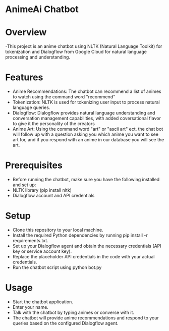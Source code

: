 # AnimeAi Chatbot

# Overview
 -This project is an anime chatbot using NLTK (Natural Language Toolkit) for tokenization and Dialogflow from Google Cloud for natural language processing and understanding.

# Features
- Anime Recommendations: The chatbot can recommend a list of animes to watch using the command word "recommend"
- Tokenization: NLTK is used for tokenizing user input to process natural language queries.
- Dialogflow: Dialogflow provides natural language understanding and conversation management capabilities, with added coversational flavor to give it the personality of the creators
- Anime Art: Using the command word "art" or "ascii art" ect. the chat bot will follow up with a question asking you which anime you want to see art for, and if you respond with an anime in our database you will see the art.

# Prerequisites
- Before running the chatbot, make sure you have the following installed and set up:
- NLTK library (pip install nltk)
- Dialogflow account and API credentials

# Setup
- Clone this repository to your local machine.
- Install the required Python dependencies by running pip install -r requirements.txt.
- Set up your Dialogflow agent and obtain the necessary credentials (API key or service account key).
- Replace the placeholder API credentials in the code with your actual credentials.
- Run the chatbot script using python bot.py

# Usage
- Start the chatbot application.
- Enter your name.
- Talk with the chatbot by typing animes or converse with it.
- The chatbot will provide anime recommendations and respond to your queries based on the configured Dialogflow agent.
